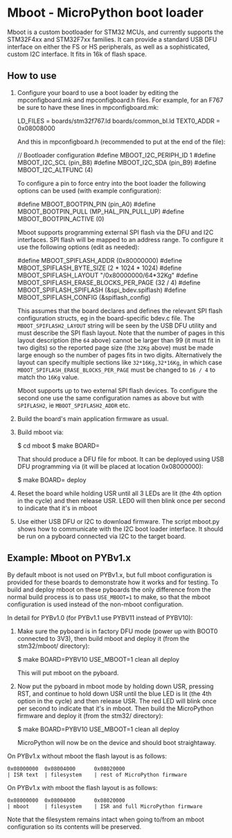 Mboot - MicroPython boot loader
===============================

Mboot is a custom bootloader for STM32 MCUs, and currently supports the
STM32F4xx and STM32F7xx families.  It can provide a standard USB DFU interface
on either the FS or HS peripherals, as well as a sophisticated, custom I2C
interface.  It fits in 16k of flash space.

How to use
----------

1. Configure your board to use a boot loader by editing the mpconfigboard.mk
   and mpconfigboard.h files.  For example, for an F767 be sure to have these
   lines in mpconfigboard.mk:

    LD_FILES = boards/stm32f767.ld boards/common_bl.ld
    TEXT0_ADDR = 0x08008000

   And this in mpconfigboard.h (recommended to put at the end of the file):

    // Bootloader configuration
    #define MBOOT_I2C_PERIPH_ID 1
    #define MBOOT_I2C_SCL (pin_B8)
    #define MBOOT_I2C_SDA (pin_B9)
    #define MBOOT_I2C_ALTFUNC (4)

   To configure a pin to force entry into the boot loader the following
   options can be used (with example configuration):

    #define MBOOT_BOOTPIN_PIN (pin_A0)
    #define MBOOT_BOOTPIN_PULL (MP_HAL_PIN_PULL_UP)
    #define MBOOT_BOOTPIN_ACTIVE (0)

   Mboot supports programming external SPI flash via the DFU and I2C
   interfaces.  SPI flash will be mapped to an address range.  To
   configure it use the following options (edit as needed):

    #define MBOOT_SPIFLASH_ADDR (0x80000000)
    #define MBOOT_SPIFLASH_BYTE_SIZE (2 * 1024 * 1024)
    #define MBOOT_SPIFLASH_LAYOUT "/0x80000000/64*32Kg"
    #define MBOOT_SPIFLASH_ERASE_BLOCKS_PER_PAGE (32 / 4)
    #define MBOOT_SPIFLASH_SPIFLASH (&spi_bdev.spiflash)
    #define MBOOT_SPIFLASH_CONFIG (&spiflash_config)

   This assumes that the board declares and defines the relevant SPI flash
   configuration structs, eg in the board-specific bdev.c file.  The
   `MBOOT_SPIFLASH2_LAYOUT` string will be seen by the USB DFU utility and
   must describe the SPI flash layout.  Note that the number of pages in
   this layout description (the `64` above) cannot be larger than 99 (it
   must fit in two digits) so the reported page size (the `32Kg` above)
   must be made large enough so the number of pages fits in two digits.
   Alternatively the layout can specify multiple sections like
   `32*16Kg,32*16Kg`, in which case `MBOOT_SPIFLASH_ERASE_BLOCKS_PER_PAGE`
   must be changed to `16 / 4` to match tho `16Kg` value.

   Mboot supports up to two external SPI flash devices.  To configure the
   second one use the same configuration names as above but with
   `SPIFLASH2`, ie `MBOOT_SPIFLASH2_ADDR` etc.

2. Build the board's main application firmware as usual.

3. Build mboot via:

    $ cd mboot
    $ make BOARD=<board-id>

   That should produce a DFU file for mboot.  It can be deployed using
   USB DFU programming via (it will be placed at location 0x08000000):

    $ make BOARD=<board-id> deploy

4. Reset the board while holding USR until all 3 LEDs are lit (the 4th option in
   the cycle) and then release USR.  LED0 will then blink once per second to
   indicate that it's in mboot

5. Use either USB DFU or I2C to download firmware.  The script mboot.py shows how
   to communicate with the I2C boot loader interface.  It should be run on a
   pyboard connected via I2C to the target board.

Example: Mboot on PYBv1.x
-------------------------

By default mboot is not used on PYBv1.x, but full mboot configuration is provided
for these boards to demonstrate how it works and for testing.  To build and
deploy mboot on these pyboards the only difference from the normal build process
is to pass `USE_MBOOT=1` to make, so that the mboot configuration is used instead
of the non-mboot configuration.

In detail for PYBv1.0 (for PYBv1.1 use PYBV11 instead of PYBV10):

1. Make sure the pyboard is in factory DFU mode (power up with BOOT0 connected to
   3V3), then build mboot and deploy it (from the stm32/mboot/ directory):

    $ make BOARD=PYBV10 USE_MBOOT=1 clean all deploy

   This will put mboot on the pyboard.

2. Now put the pyboard in mboot mode by holding down USR, pressing RST, and
   continue to hold down USR until the blue LED is lit (the 4th option in the
   cycle) and then release USR.  The red LED will blink once per second to
   indicate that it's in mboot.  Then build the MicroPython firmware and deploy
   it (from the stm32/ directory):

    $ make BOARD=PYBV10 USE_MBOOT=1 clean all deploy

   MicroPython will now be on the device and should boot straightaway.

On PYBv1.x without mboot the flash layout is as follows:

    0x08000000  0x08004000      0x08020000
    | ISR text  | filesystem    | rest of MicroPython firmware

On PYBv1.x with mboot the flash layout is as follows:

    0x08000000  0x08004000      0x08020000
    | mboot     | filesystem    | ISR and full MicroPython firmware

Note that the filesystem remains intact when going to/from an mboot configuration
so its contents will be preserved.
